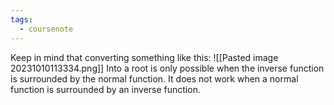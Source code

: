 ```yaml
---
tags:
  - coursenote
---
```

Keep in mind that converting something like this:
![[Pasted image 20231010113334.png]]
Into a root is only possible when the inverse function is surrounded by the normal function. It does not work when a normal function is surrounded by an inverse function.